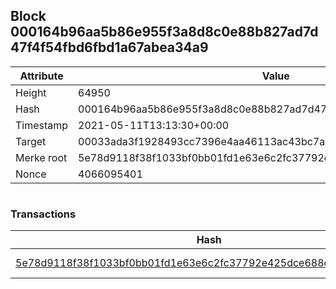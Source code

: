 ## Block 000164b96aa5b86e955f3a8d8c0e88b827ad7d47f4f54fbd6fbd1a67abea34a9

Attribute | Value
--- | ---
Height | 64950
Hash | 000164b96aa5b86e955f3a8d8c0e88b827ad7d47f4f54fbd6fbd1a67abea34a9
Timestamp | 2021-05-11T13:13:30+00:00
Target | 00033ada3f1928493cc7396e4aa46113ac43bc7ac52aab5d08e3934913716f64
Merke root | 5e78d9118f38f1033bf0bb01fd1e63e6c2fc37792e425dce688d67b136ed62fc
Nonce | 4066095401

```

```

### Transactions

Hash | Amount
--- | ---
[5e78d9118f38f1033bf0bb01fd1e63e6c2fc37792e425dce688d67b136ed62fc](5e78d9118f38f1033bf0bb01fd1e63e6c2fc37792e425dce688d67b136ed62fc.md) | 10.00000000 SKEPTI 

